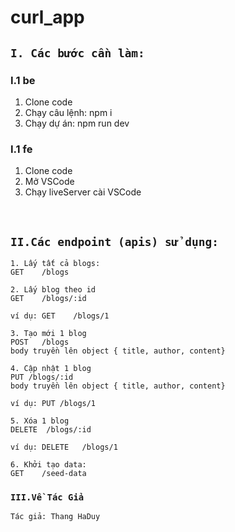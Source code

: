 # curl_app
## `I. Các bước cần làm:`
### I.1 be
1. Clone code
2. Chạy câu lệnh: npm i
3. Chạy dự án: npm run dev
### I.1 fe
1. Clone code
2. Mở VSCode
3. Chạy liveServer cài VSCode


&nbsp;

 ## `II.Các endpoint (apis) sử dụng:`
 ```
1. Lấy tất cả blogs:
GET    /blogs

2. Lấy blog theo id
GET    /blogs/:id

ví dụ: GET    /blogs/1

3. Tạo mới 1 blog
POST   /blogs
body truyền lên object { title, author, content}

4. Cập nhật 1 blog
PUT /blogs/:id
body truyền lên object { title, author, content}

ví dụ: PUT /blogs/1

5. Xóa 1 blog
DELETE  /blogs/:id

ví dụ: DELETE   /blogs/1

6. Khởi tạo data:
GET    /seed-data
```

### `III.Về Tác Giả`
`Tác giả: Thang HaDuy`
